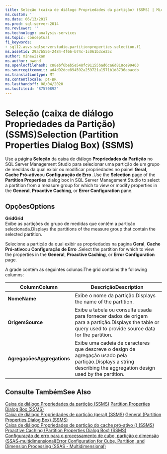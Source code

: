 ```yaml
---
title: Seleção (caixa de diálogo Propriedades da partição) (SSMS) | Microsoft Docs
ms.custom: ''
ms.date: 06/13/2017
ms.prod: sql-server-2014
ms.reviewer: ''
ms.technology: analysis-services
ms.topic: conceptual
f1_keywords:
- sql12.asvs.sqlserverstudio.partitionproperties.selection.f1
ms.assetid: 29a7b556-2484-4f66-b74c-1c061b3ce25c
author: minewiskan
ms.author: owend
ms.openlocfilehash: c88ebf6beb5e548fc91155bad6ca6d818ce99463
ms.sourcegitcommit: ad4d92dce894592a259721a1571b1d8736abacdb
ms.translationtype: MT
ms.contentlocale: pt-BR
ms.lasthandoff: 08/04/2020
ms.locfileid: "87570892"
---
```

# <a name="selection-partition-properties-dialog-box-ssms"></a><span data-ttu-id="4c71d-102">Seleção (caixa de diálogo Propriedades da Partição) (SSMS)</span><span class="sxs-lookup"><span data-stu-id="4c71d-102">Selection (Partition Properties Dialog Box) (SSMS)</span></span>
  <span data-ttu-id="4c71d-103">Use a página **Seleção** da caixa de diálogo **Propriedades da Partição** no SQL Server Management Studio para selecionar uma partição de um grupo de medidas da qual exibir ou modificar propriedades no painel **Geral**, **Cache Pró-ativo**ou **Configuração de Erro** .</span><span class="sxs-lookup"><span data-stu-id="4c71d-103">Use the **Selection** page of the **Partition Properties** dialog box in SQL Server Management Studio to select a partition from a measure group for which to view or modify properties in the **General**, **Proactive Caching**, or **Error Configuration** pane.</span></span>  
  
## <a name="options"></a><span data-ttu-id="4c71d-104">Opções</span><span class="sxs-lookup"><span data-stu-id="4c71d-104">Options</span></span>  
 <span data-ttu-id="4c71d-105">**Grid**</span><span class="sxs-lookup"><span data-stu-id="4c71d-105">**Grid**</span></span>  
 <span data-ttu-id="4c71d-106">Exibe as partições do grupo de medidas que contêm a partição selecionada.</span><span class="sxs-lookup"><span data-stu-id="4c71d-106">Displays the partitions of the measure group that contain the selected partition.</span></span>  
  
 <span data-ttu-id="4c71d-107">Selecione a partição da qual exibir as propriedades na página **Geral**, **Cache Pró-ativo**ou **Configuração de Erro** .</span><span class="sxs-lookup"><span data-stu-id="4c71d-107">Select the partition for which to view the properties in the **General**, **Proactive Caching**, or **Error Configuration** page.</span></span>  
  
 <span data-ttu-id="4c71d-108">A grade contém as seguintes colunas:</span><span class="sxs-lookup"><span data-stu-id="4c71d-108">The grid contains the following columns:</span></span>  
  
|<span data-ttu-id="4c71d-109">Column</span><span class="sxs-lookup"><span data-stu-id="4c71d-109">Column</span></span>|<span data-ttu-id="4c71d-110">Descrição</span><span class="sxs-lookup"><span data-stu-id="4c71d-110">Description</span></span>|  
|------------|-----------------|  
|<span data-ttu-id="4c71d-111">**Nome**</span><span class="sxs-lookup"><span data-stu-id="4c71d-111">**Name**</span></span>|<span data-ttu-id="4c71d-112">Exibe o nome da partição.</span><span class="sxs-lookup"><span data-stu-id="4c71d-112">Displays the name of the partition.</span></span>|  
|<span data-ttu-id="4c71d-113">**Origem**</span><span class="sxs-lookup"><span data-stu-id="4c71d-113">**Source**</span></span>|<span data-ttu-id="4c71d-114">Exibe a tabela ou consulta usada para fornecer dados de origem para a partição.</span><span class="sxs-lookup"><span data-stu-id="4c71d-114">Displays the table or query used to provide source data for the partition.</span></span>|  
|<span data-ttu-id="4c71d-115">**Agregações**</span><span class="sxs-lookup"><span data-stu-id="4c71d-115">**Aggregations**</span></span>|<span data-ttu-id="4c71d-116">Exibe uma cadeia de caracteres que descreve o design de agregação usado pela partição.</span><span class="sxs-lookup"><span data-stu-id="4c71d-116">Displays a string describing the aggregation design used by the partition.</span></span>|  
  
## <a name="see-also"></a><span data-ttu-id="4c71d-117">Consulte Também</span><span class="sxs-lookup"><span data-stu-id="4c71d-117">See Also</span></span>  
 <span data-ttu-id="4c71d-118">[Caixa de diálogo Propriedades da partição &#40;SSMS&#41;](partition-properties-dialog-box-ssms.md) </span><span class="sxs-lookup"><span data-stu-id="4c71d-118">[Partition Properties Dialog Box &#40;SSMS&#41;](partition-properties-dialog-box-ssms.md) </span></span>  
 <span data-ttu-id="4c71d-119">[Caixa de diálogo Propriedades de partição &#40;geral&#41; &#40;SSMS&#41;](general-partition-properties-dialog-box-ssms.md) </span><span class="sxs-lookup"><span data-stu-id="4c71d-119">[General &#40;Partition Properties Dialog Box&#41; &#40;SSMS&#41;](general-partition-properties-dialog-box-ssms.md) </span></span>  
 <span data-ttu-id="4c71d-120">[Caixa de diálogo Propriedades de partição do cache pró-ativo &#40;&#41; &#40;SSMS&#41;](proactive-caching-partition-properties-dialog-box-ssms.md) </span><span class="sxs-lookup"><span data-stu-id="4c71d-120">[Proactive Caching &#40;Partition Properties Dialog Box&#41; &#40;SSMS&#41;](proactive-caching-partition-properties-dialog-box-ssms.md) </span></span>  
 [<span data-ttu-id="4c71d-121">Configuração de erro para o processamento de cubo, partição e dimensão &#40;SSAS-multidimensional&#41;</span><span class="sxs-lookup"><span data-stu-id="4c71d-121">Error Configuration for Cube, Partition, and Dimension Processing &#40;SSAS - Multidimensional&#41;</span></span>](multidimensional-models/error-configuration-for-cube-partition-and-dimension-processing.md)  
  
  
